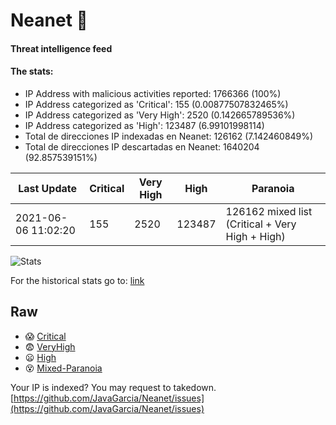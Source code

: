 # Neanet :hocho:
#### Threat intelligence feed
#### The stats:

- IP Address with malicious activities reported: 1766366 (100%)
- IP Address categorized as 'Critical':  155 (0.00877507832465%)
- IP Address categorized as 'Very High':  2520 (0.142665789536%)
- IP Address categorized as 'High':  123487 (6.99101998114)
- Total de direcciones IP indexadas en Neanet:  126162 (7.142460849%)
- Total de direcciones IP descartadas en Neanet:  1640204 (92.857539151%)

| Last Update | Critical | Very High | High | Paranoia |
| --- | --- | --- | --- | --- |
| 2021-06-06 11:02:20 | 155 | 2520 | 123487 | 126162 mixed list (Critical + Very High + High)|

![Stats](https://docs.google.com/spreadsheets/d/e/2PACX-1vSnaNMIXVabIpDJjufMlzH7poXnshF3mgd8Is1g9ytUEzVsP5my4Trn8f-xkoLLQ38xpL3HtmUexLo6/pubchart?oid=501124687&format=image)

For the historical stats go to: [link](/stats.csv)
## Raw
- :scream: [Critical](https://raw.githubusercontent.com/JavaGarcia/Neanet/master/blacklists/neanet_critical.txt)
- :fearful: [VeryHigh](https://raw.githubusercontent.com/JavaGarcia/Neanet/master/blacklists/neanet_veryHigh.txtt)
- :frowning: [High](https://raw.githubusercontent.com/JavaGarcia/Neanet/master/blacklists/neanet_high.txt)
- :dizzy_face: [Mixed-Paranoia](https://raw.githubusercontent.com/JavaGarcia/Neanet/master/blacklists/neanet_all.txt)


Your IP is indexed? You may request to takedown. [https://github.com/JavaGarcia/Neanet/issues](https://github.com/JavaGarcia/Neanet/issues)















































































































































































































































































































































































































































































































































































































































































































































































































































































































































































































































































































































































































































































































































































































































































































































































































































































































































































































































































































































































































































































































































































































































































































































































































































































































































































































































































































































































































































































































































































































































































































































































































































































































































































































































































































































































































































































































































































































































































































































































































































































































































































































































































































































































































































































































































































































































































































































































































































































































































































































































































































































































































































































































































































































































































































































































































































































































































































































































































































































































































































































































































































































































































































































































































































































































































































































































































































































































































































































































































































































































